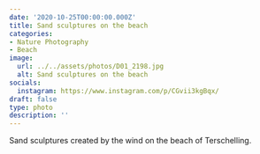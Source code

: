 ```yaml
---
date: '2020-10-25T00:00:00.000Z'
title: Sand sculptures on the beach
categories:
- Nature Photography
- Beach
image:
  url: ../../assets/photos/D01_2198.jpg
  alt: Sand sculptures on the beach
socials:
  instagram: https://www.instagram.com/p/CGvii3kgBqx/
draft: false
type: photo
description: ''
---
```

Sand sculptures created by the wind on the beach of Terschelling.
